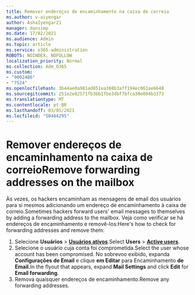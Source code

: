 ```yaml
---
title: Remover endereços de encaminhamento na caixa de correio
ms.author: v-aiyengar
author: AshaIyengar21
manager: dansimp
ms.date: 17/02/2021
ms.audience: Admin
ms.topic: article
ms.service: o365-administration
ROBOTS: NOINDEX, NOFOLLOW
localization_priority: Normal
ms.collection: Adm_O365
ms.custom:
- "9002486"
- "7524"
ms.openlocfilehash: 3b44ae0a981ad851ea368b3aff194ec061ae6648
ms.sourcegitcommit: 251e2e82571fb3bb1fbe3dbf7bfca30e004b3373
ms.translationtype: MT
ms.contentlocale: pt-BR
ms.lasthandoff: 03/05/2021
ms.locfileid: "50464295"
---
```

# <a name="remove-forwarding-addresses-on-the-mailbox"></a><span data-ttu-id="0c809-102">Remover endereços de encaminhamento na caixa de correio</span><span class="sxs-lookup"><span data-stu-id="0c809-102">Remove forwarding addresses on the mailbox</span></span>

<span data-ttu-id="0c809-103">Às vezes, os hackers encaminham as mensagens de email dos usuários para si mesmos adicionando um endereço de encaminhamento à caixa de correio.</span><span class="sxs-lookup"><span data-stu-id="0c809-103">Sometimes hackers forward users' email messages to themselves by adding a forwarding address to the mailbox.</span></span> <span data-ttu-id="0c809-104">Veja como verificar se há endereços de encaminhamento e removê-los:</span><span class="sxs-lookup"><span data-stu-id="0c809-104">Here's how to check for forwarding addresses and remove them:</span></span>

1. <span data-ttu-id="0c809-105">Selecione **Usuários**  >  **[Usuários ativos](https://go.microsoft.com/fwlink/p/?linkid=834822)**.</span><span class="sxs-lookup"><span data-stu-id="0c809-105">Select **Users** > **[Active users](https://go.microsoft.com/fwlink/p/?linkid=834822)**.</span></span>
1. <span data-ttu-id="0c809-106">Selecione o usuário cuja conta foi comprometida.</span><span class="sxs-lookup"><span data-stu-id="0c809-106">Select the user whose account has been compromised.</span></span> <span data-ttu-id="0c809-107">No sobrevoo exibido, expanda **Configurações de Email** e clique **em Editar** para Encaminhamento **de Email.**</span><span class="sxs-lookup"><span data-stu-id="0c809-107">In the flyout that appears, expand **Mail Settings** and click **Edit** for **Email forwarding**.</span></span>
1. <span data-ttu-id="0c809-108">Remova quaisquer endereços de encaminhamento.</span><span class="sxs-lookup"><span data-stu-id="0c809-108">Remove any forwarding addresses.</span></span>
